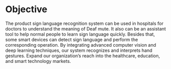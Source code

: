 # Objective
The product sign language recognition system can be used in hospitals for doctors to understand the meaning of Deaf 
mute. It also can be an assistant tool to help normal people to learn sign language quickly. Besides that, some smart 
devices can detect sign language and perform the corresponding operation. By integrating advanced computer vision and 
deep learning techniques, our system recognizes and interprets hand gestures. Expand our organization’s reach into the 
healthcare, education, and smart technology markets.

